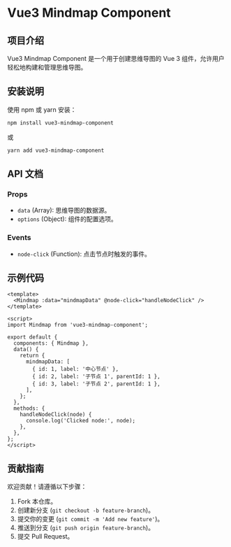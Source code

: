 # Vue3 Mindmap Component

## 项目介绍
Vue3 Mindmap Component 是一个用于创建思维导图的 Vue 3 组件，允许用户轻松地构建和管理思维导图。

## 安装说明
使用 npm 或 yarn 安装：

```bash
npm install vue3-mindmap-component
```

或

```bash
yarn add vue3-mindmap-component
```

## API 文档
### Props
- `data` (Array): 思维导图的数据源。
- `options` (Object): 组件的配置选项。

### Events
- `node-click` (Function): 点击节点时触发的事件。

## 示例代码
```vue
<template>
  <Mindmap :data="mindmapData" @node-click="handleNodeClick" />
</template>

<script>
import Mindmap from 'vue3-mindmap-component';

export default {
  components: { Mindmap },
  data() {
    return {
      mindmapData: [
        { id: 1, label: '中心节点' },
        { id: 2, label: '子节点 1', parentId: 1 },
        { id: 3, label: '子节点 2', parentId: 1 },
      ],
    };
  },
  methods: {
    handleNodeClick(node) {
      console.log('Clicked node:', node);
    },
  },
};
</script>
```

## 贡献指南
欢迎贡献！请遵循以下步骤：
1. Fork 本仓库。
2. 创建新分支 (`git checkout -b feature-branch`)。
3. 提交你的变更 (`git commit -m 'Add new feature'`)。
4. 推送到分支 (`git push origin feature-branch`)。
5. 提交 Pull Request。